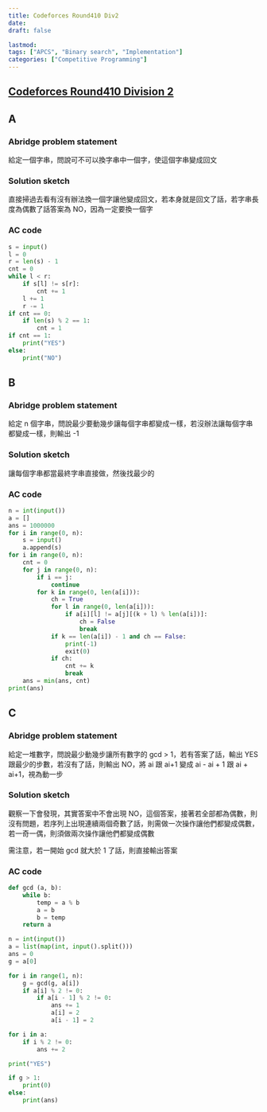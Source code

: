 ```yaml
---
title: Codeforces Round410 Div2
date:
draft: false

lastmod:
tags: ["APCS", "Binary search", "Implementation"]
categories: ["Competitive Programming"]
---
```

## [Codeforces Round410 Division 2](http://codeforces.com/contest/798)

## A

### Abridge problem statement

給定一個字串，問說可不可以換字串中一個字，使這個字串變成回文

### Solution sketch

直接掃過去看有沒有辦法換一個字讓他變成回文，若本身就是回文了話，若字串長度為偶數了話答案為 NO，因為一定要換一個字

<!-- more -->

### AC code
```python
s = input()
l = 0
r = len(s) - 1
cnt = 0
while l < r:
	if s[l] != s[r]:
		cnt += 1
	l += 1
	r -= 1
if cnt == 0:
	if len(s) % 2 == 1:
		cnt = 1
if cnt == 1:
	print("YES")
else:
	print("NO")
```

## B

### Abridge problem statement

給定 n 個字串，問說最少要動幾步讓每個字串都變成一樣，若沒辦法讓每個字串都變成一樣，則輸出 -1

### Solution sketch

讓每個字串都當最終字串直接做，然後找最少的

<!-- more -->

### AC code
```python
n = int(input())
a = []
ans = 1000000
for i in range(0, n):
	s = input()
	a.append(s)
for i in range(0, n):
	cnt = 0
	for j in range(0, n):
		if i == j:
			continue
		for k in range(0, len(a[i])):
			ch = True
			for l in range(0, len(a[i])):
				if a[i][l] != a[j][(k + l) % len(a[i])]:
					ch = False
					break
			if k == len(a[i]) - 1 and ch == False:
				print(-1)
				exit(0)
			if ch:
				cnt += k
				break
	ans = min(ans, cnt)
print(ans)
```

## C

### Abridge problem statement

給定一堆數字，問說最少動幾步讓所有數字的 gcd > 1，若有答案了話，輸出 YES 跟最少的步數，若沒有了話，則輸出 NO，將 ai 跟 ai+1 變成 ai - ai + 1 跟 ai + ai+1，視為動一步

### Solution sketch

觀察一下會發現，其實答案中不會出現 NO，這個答案，接著若全部都為偶數，則沒有問題，若序列上出現連續兩個奇數了話，則需做一次操作讓他們都變成偶數，若一奇一偶，則須做兩次操作讓他們都變成偶數

需注意，若一開始 gcd 就大於 1 了話，則直接輸出答案

<!-- more -->

### AC code
```python
def gcd (a, b):
	while b:
		temp = a % b
		a = b
		b = temp
	return a

n = int(input())
a = list(map(int, input().split()))
ans = 0
g = a[0]

for i in range(1, n):
	g = gcd(g, a[i])
	if a[i] % 2 != 0:
		if a[i - 1] % 2 != 0:
			ans += 1
			a[i] = 2
			a[i - 1] = 2

for i in a:
	if i % 2 != 0:
		ans += 2

print("YES")

if g > 1:
	print(0)
else:
	print(ans)
```
